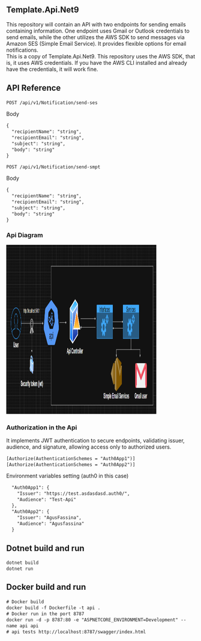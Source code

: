 ## Template.Api.Net9
This repository will contain an API with two endpoints for sending emails containing information. One endpoint uses Gmail or Outlook credentials to send emails, while the other utilizes the AWS SDK to send messages via Amazon SES (Simple Email Service). It provides flexible options for email notifications.<br>
This is a copy of Template.Api.Net9.
This repository uses the AWS SDK, that is, it uses AWS credentials. If you have the AWS CLI installed and already have the credentials, it will work fine.

## API Reference

```http
POST /api/v1/Notification/send-ses
```

Body
```
{
  "recipientName": "string",
  "recipientEmail": "string",
  "subject": "string",
  "body": "string"
}
```

```http
POST /api/v1/Notification/send-smpt
```

Body
```
{
  "recipientName": "string",
  "recipientEmail": "string",
  "subject": "string",
  "body": "string"
}
```

### Api Diagram
<img src="api-diagram.png" alt="Logo del proyecto" width="400" height="450">

### Authorization in the Api
It implements JWT authentication to secure endpoints, validating issuer, audience, and signature, allowing access only to authorized users.
```
[Authorize(AuthenticationSchemes = "Auth0App1")]
[Authorize(AuthenticationSchemes = "Auth0App2")]
```
Environment variables setting (auth0 in this case)
```
  "Auth0App1": {
    "Issuer": "https://test.asdasdasd.auth0/",
    "Audience": "Test-Api"
  },
  "Auth0App2": {
    "Issuer": "AgusFassina",
    "Audience": "Agusfassina"
  }
```

## Dotnet build and run
```
dotnet build
dotnet run
```

## Docker build and run

```
# Docker build
docker build -f Dockerfile -t api .
# Docker run in the port 8787
docker run -d -p 8787:80 -e "ASPNETCORE_ENVIRONMENT=Development" --name api api
# api tests http://localhost:8787/swagger/index.html
```


